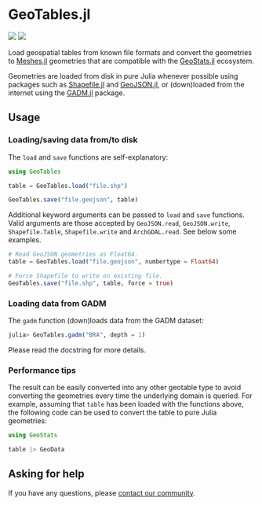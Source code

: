 # GeoTables.jl

[![][build-img]][build-url] [![][codecov-img]][codecov-url]

Load geospatial tables from known file formats and convert the
geometries to [Meshes.jl](https://github.com/JuliaGeometry/Meshes.jl)
geometries that are compatible with the
[GeoStats.jl](https://github.com/JuliaEarth/GeoStats.jl) ecosystem. 

Geometries are loaded from disk in pure Julia whenever possible
using packages such as [Shapefile.jl](https://github.com/JuliaGeo/Shapefile.jl)
and [GeoJSON.jl](https://github.com/JuliaGeo/GeoJSON.jl), or
(down)loaded from the internet using the
[GADM.jl](https://github.com/JuliaGeo/GADM.jl) package.

## Usage

### Loading/saving data from/to disk

The `load` and `save` functions are self-explanatory:

```julia
using GeoTables

table = GeoTables.load("file.shp")

GeoTables.save("file.geojson", table)
```

Additional keyword arguments can be passed to `load` and `save` functions. Valid
arguments are those accepted by `GeoJSON.read`, `GeoJSON.write`, `Shapefile.Table`,
`Shapefile.write` and `ArchGDAL.read`. See below some examples.

```julia
# Read GeoJSON geometries as Float64.
table = GeoTables.load("file.geojson", numbertype = Float64)

# Force Shapefile to write on existing file.
GeoTables.save("file.shp", table, force = true)
```

### Loading data from GADM

The `gadm` function (down)loads data from the GADM dataset:

```julia
julia> GeoTables.gadm("BRA", depth = 1)
```

Please read the docstring for more details.

### Performance tips

The result can be easily converted into any other geotable type
to avoid converting the geometries every time the underlying
domain is queried. For example, assuming that `table` has been
loaded with the functions above, the following code can be used
to convert the table to pure Julia geometries:

```julia
using GeoStats

table |> GeoData
```

## Asking for help

If you have any questions, please [contact our community](https://juliaearth.github.io/GeoStats.jl/stable/about/community.html).

[build-img]: https://img.shields.io/github/actions/workflow/status/JuliaEarth/GeoTables.jl/CI.yml?branch=master&style=flat-square
[build-url]: https://github.com/JuliaEarth/GeoTables.jl/actions

[codecov-img]: https://img.shields.io/codecov/c/github/JuliaEarth/GeoTables.jl?style=flat-square
[codecov-url]: https://codecov.io/gh/JuliaEarth/GeoTables.jl
